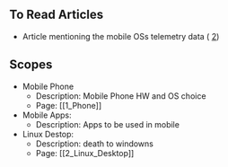 
## To Read Articles

- Article mentioning the mobile OSs telemetry data ( [2](https://archive.org/details/android-privacy-report))

## Scopes

- Mobile Phone
	- Description: Mobile Phone HW and OS choice
	- Page: [[1_Phone]]
- Mobile Apps:
	- Description: Apps to be used in mobile
- Linux Destop:
	- Description: death to windowns
	- Page: [[2_Linux_Desktop]]